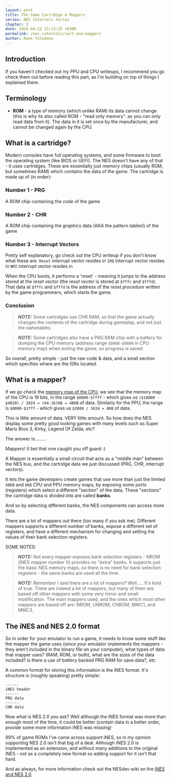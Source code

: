 ```yaml
---
layout: post
title: The Game Cartrdige & Mappers 
series: NES Internals Series
chapter: 3
date: 2024-04-22 15:13:25 +0300
permalink: /nes-internals/cart-and-mappers
author: Roee Toledano
---
```


## Introduction

If you haven't checked out my PPU and CPU writeups, I recommend you go check them out before reading this part, as I'm building on top of things I explained there.

## Terminology

- **ROM** - a type of memory (which unlike RAM) its data cannot change (this is why its also called ROM - "read only memory". as you can only read data from it). The data in it is set once by the manufacturer, and cannot be changed again by the CPU.

## What is a cartridge?

Modern consoles have full operating systems, and some firmware to boot the operating system (like BIOS or UEFI).
The NES doesn't have any of that - it uses cartridges.
These are essentially just memory chips (usually ROM, but sometimes RAM) which contains the data of the game.
The cartridge is made up of (in order):

### Number 1 - PRG

A ROM chip containing the _code_ of the game

### Number 2 - CHR 

A ROM chip containing the _graphics_ data (AKA the pattern tables!) of the game

### Number 3 - Interrupt Vectors

Pretty self explanatory, go check out the CPU writeup if you don't know what these are.
`Reset` interrupt vector resides in
`IRQ` interrupt vector resides in 
`NMI` interrupt vector resides in

When the CPU boots, it performs a 'reset' - meaning it jumps to the address stored at the _reset vector_ (the _reset vector_ is stored at `$fffc` and `$fffd`). That data at `$fffc` and `$fffd` is the address of the _reset procedure_ written by the game programmers, which starts the game.

### Conclusion

> **_NOTE:_** Some cartridges use CHR RAM, so that the game actually changes the contents of the cartridge during gameplay, and not just the nametables

> **_NOTE:_** Some cartridges also have a PRG RAM chip with a battery for dumping the CPU memory (address range `$0000-$0800` in CPU memory map) when exiting the game, so progress is saved.

So overall, pretty simple - just the raw code & data, and a small section which specifies where are the ISRs located.

## What is a mapper?

If we go check the [memory map of the CPU](https://www.nesdev.org/wiki/CPU_memory_map), we see that the memory map of the CPU is 16 bits, in the range `$0000-$ffff` - which gives us `($10000 - $4020) / 1024 = (64-16)KB = 48KB` of data.
Similarly for the PPU, the range is `$0000-$1fff` - which gives us `$2000 / 1024 = 8KB` of data.

This is little amount of data. VERY little amount.
So how does the NES display some pretty good looking games with many levels such as Super Mario Bros 3, Kirby, Legend Of Zelda, etc?

The answer is.........

Mappers! (I bet that one caught you off guard :)

A Mapper is essentially a small circuit that acts as a "middle man" between the NES bus, and the cartridge data we just discussed (PRG, CHR, interrupt vectors).

It lets the game developers create games that use more than just the limited `48KB` and `8KB` CPU and PPU memory maps, by exposing some ports (registers) which select a different "section" of the data.
These "sections" the cartridge data is divided into are called **banks**.

And so by selecting different banks, the NES components can access more data.

There are a lot of mappers out there (too many if you ask me). Different mappers supports a different number of banks, expose a different set of registers, and have a different mechanism for changing and setting the values of their bank selection registers.

SOME NOTES:

> **_NOTE:_** Not every mapper exposes bank selection registers - NROM (iNES mapper number 0) provides no "extra" banks. It supports just the basic NES memory maps, so there is no need for bank selection registers - the same banks are used all the time. 

> **_NOTE:_** Remember I said there are a lot of mappers? Well..... It's kind of true. There are indeed a lot of mappers, but many of them are based off other mappers with some very minor and small modification.
The main mappers used, and the ones which most other mappers are based off are: NROM, UNROM, CNROM, MMC1, and MMC3.

## The iNES and NES 2.0 format

So in order for your emulator to run a game, it needs to know some stuff like the mapper the game uses (since your emulator implements the mappers - they aren't included in the binary file on your computer), what types of data that mapper uses? (RAM, ROM, or both), what are the sizes of the data included? is there a use of battery backed PRG RAM for save data?, etc


A common format for storing this information is the iNES format. It's structure is (roughly speaking) pretty simple:

```
------
iNES header
------
PRG data
------
CHR data
```

Now what is NES 2.0 you ask?
Well although the iNES format was more than enough most of the time, it could be better (contain data in a better order, provide some more information iNES was missing) 

99% of game ROMs I've came across support iNES, so in my opinion supporting NES 2.0 isn't that big of a deal. Although iNES 2.0 is implemented as an extension, and without many additions to the original iNES - not as a completely new format so adding support for it isn't that hard.

And as always, for more information check out the NESdev wiki on the [iNES and NES 2.0](https://www.nesdev.org/wiki/INES)